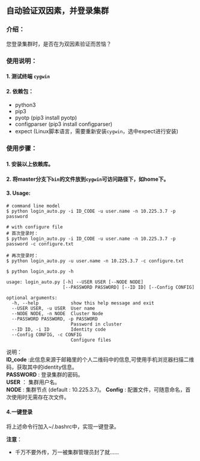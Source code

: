## 自动验证双因素，并登录集群  
  
### 介绍：  
您登录集群时，是否在为双因素验证而苦恼？ 


### 使用说明：
  
#### 1. 测试终端 `cygwin`  
#### 2. 依赖包：  

- python3  
- pip3  
- pyotp (pip3 install pyotp)  
- configparser (pip3 install configparser)
- expect  (Linux脚本语言，需要重新安装`cygwin`，选中expect进行安装)
  
### 使用步骤：
  
#### 1. 安装以上依赖库。  
#### 2. 将master分支下`bin`的文件放到`cygwin`可访问路径下，如home下。
#### 3. Usage:  

```
# command line model
$ python login_auto.py -i ID_CODE -u user.name -n 10.225.3.7 -p password  

# with configure file
# 首次登录时：
$ python login_auto.py -i ID_CODE -u user.name -n 10.225.3.7 -p password -c configure.txt

# 再次登录时：
$ python login_auto.py -u user.name -n 10.225.3.7 -c configure.txt

```  

```
$ python login_auto.py -h

usage: login_auto.py [-h] --USER USER [--NODE NODE]
                     [--PASSWORD PASSWORD] [--ID ID] [--Config CONFIG]

optional arguments:
  -h, --help            show this help message and exit
  --USER USER, -u USER  User name
  --NODE NODE, -n NODE  Cluster Node
  --PASSWORD PASSWORD, -p PASSWORD
                        Password in cluster
  --ID ID, -i ID        Identity code
  --Config CONFIG, -c CONFIG
                        Configure files
```

说明：  
**ID_code** :此信息来源于邮箱里的个人二维码中的信息,可使用手机浏览器扫描二维码，获取其中的identity信息。  
**PASSWORD** : 登录集群的密码。  
**USER** ： 集群用户名。  
**NODE** : 集群节点 (default : 10.225.3.7)。
**Config** : 配置文件，可随意命名，首次使用时无需存在次文件。
  

#### 4.一键登录  
  
将上述命令行加入~/.bashrc中，实现一键登录。   

  
**注意**：  
- 千万不要外传，万一被集群管理员封了就......  
